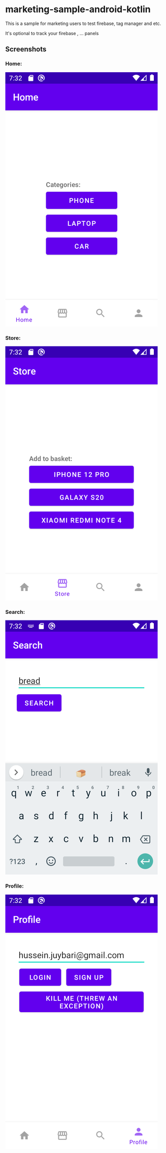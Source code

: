 # marketing-sample-android-kotlin
This is a sample for marketing users to test firebase, tag manager and etc.

It's optional to track your firebase , ... panels

## Screenshots

### Home:
![Home screen](/screenshots/home.png)

### Store:
![Store screen](/screenshots/store.png)

### Search:
![Search screen](/screenshots/search.png)

### Profile:
![Profile screen](/screenshots/profile.png)
